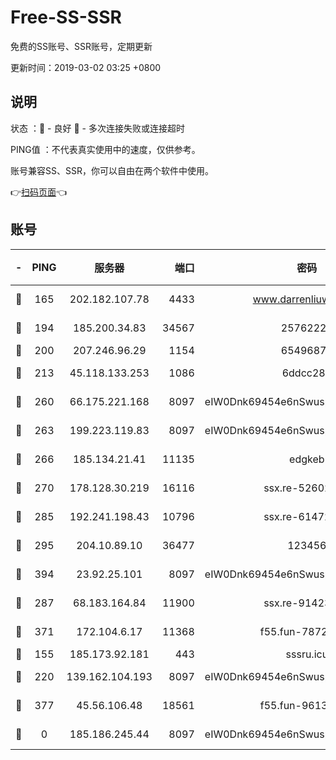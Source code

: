 # Free-SS-SSR

免费的SS账号、SSR账号，定期更新

更新时间：2019-03-02 03:25 +0800

## 说明

状态     ：🙂 - 良好 🙁 - 多次连接失败或连接超时

PING值   ：不代表真实使用中的速度，仅供参考。

账号兼容SS、SSR，你可以自由在两个软件中使用。

👉[扫码页面](https://liesauer.github.io/free-ss-ssr.github.io/)👈

## 账号

|-|PING|服务器|端口|密码|加密方式|区域|
|:----:|:----:|:-----:|-----:|:----:|:----:|:----:|
|🙂|165|202.182.107.78|4433|www.darrenliuwei.com|aes-256-cfb|JP|
|🙂|194|185.200.34.83|34567|25762225|aes-256-cfb|US|
|🙂|200|207.246.96.29|1154|65496879|chacha20|US|
|🙂|213|45.118.133.253|1086|6ddcc286|aes-256-cfb|SG|
|🙂|260|66.175.221.168|8097|eIW0Dnk69454e6nSwuspv9DmS201tQ0D|aes-256-cfb|US|
|🙂|263|199.223.119.83|8097|eIW0Dnk69454e6nSwuspv9DmS201tQ0D|aes-256-cfb|US|
|🙂|266|185.134.21.41|11135|edgkeb|aes-256-cfb|GB|
|🙂|270|178.128.30.219|16116|ssx.re-52602728|aes-256-cfb|SG|
|🙂|285|192.241.198.43|10796|ssx.re-61472012|aes-256-cfb|US|
|🙂|295|204.10.89.10|36477|123456|aes-256-cfb|US|
|🙂|394|23.92.25.101|8097|eIW0Dnk69454e6nSwuspv9DmS201tQ0D|aes-256-cfb|US|
|🙂|287|68.183.164.84|11900|ssx.re-91423865|aes-256-cfb|US|
|🙂|371|172.104.6.17|11368|f55.fun-78724518|aes-256-cfb|US|
|🙁|155|185.173.92.181|443|sssru.icu|rc4-md5|RU|
|🙁|220|139.162.104.193|8097|eIW0Dnk69454e6nSwuspv9DmS201tQ0D|aes-256-cfb|JP|
|🙁|377|45.56.106.48|18561|f55.fun-96139570|aes-256-cfb|US|
|🙁|0|185.186.245.44|8097|eIW0Dnk69454e6nSwuspv9DmS201tQ0D|aes-256-cfb|NL|
